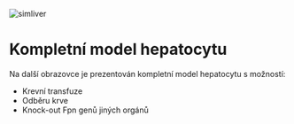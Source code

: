<div class="w3-row">
<div class="w3-col s12 m6 l6">


![simliver](simliver.png)

</div>
<div class="w3-col s12 m6 l6 w3-padding w3-justify">

# Kompletní model hepatocytu

Na další obrazovce je prezentován kompletní model hepatocytu s možností:

  * Krevní transfuze
  * Odběru krve
  * Knock-out Fpn genů jiných orgánů



</div>
</div>





